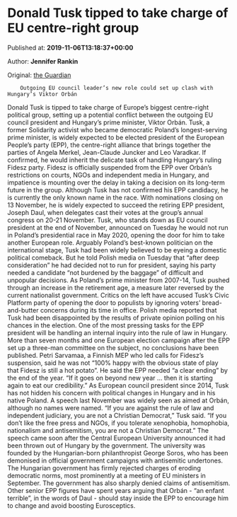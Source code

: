 
# Donald Tusk tipped to take charge of EU centre-right group

Published at: **2019-11-06T13:18:37+00:00**

Author: **Jennifer Rankin**

Original: [the Guardian](https://www.theguardian.com/world/2019/nov/06/donald-tusk-tipped-to-take-charge-of-eu-centre-right-group)


        Outgoing EU council leader’s new role could set up clash with Hungary’s Viktor Orbán
      
Donald Tusk is tipped to take charge of Europe’s biggest centre-right political group, setting up a potential conflict between the outgoing EU council president and Hungary’s prime minister, Viktor Orbán.
Tusk, a former Solidarity activist who became democratic Poland’s longest-serving prime minister, is widely expected to be elected president of the European People’s party (EPP), the centre-right alliance that brings together the parties of Angela Merkel, Jean-Claude Juncker and Leo Varadkar.
If confirmed, he would inherit the delicate task of handling Hungary’s ruling Fidesz party. Fidesz is officially suspended from the EPP over Orbán’s restrictions on courts, NGOs and independent media in Hungary, and impatience is mounting over the delay in taking a decision on its long-term future in the group.
Although Tusk has not confirmed his EPP candidacy, he is currently the only known name in the race. With nominations closing on 13 November, he is widely expected to succeed the retiring EPP president, Joseph Daul, when delegates cast their votes at the group’s annual congress on 20-21 November.
Tusk, who stands down as EU council president at the end of November, announced on Tuesday he would not run in Poland’s presidential race in May 2020, opening the door for him to take another European role.
Arguably Poland’s best-known politician on the international stage, Tusk had been widely believed to be eyeing a domestic political comeback. But he told Polish media on Tuesday that “after deep consideration” he had decided not to run for president, saying his party needed a candidate “not burdened by the baggage” of difficult and unpopular decisions.
As Poland’s prime minister from 2007-14, Tusk pushed through an increase in the retirement age, a measure later reversed by the current nationalist government. Critics on the left have accused Tusk’s Civic Platform party of opening the door to populists by ignoring voters’ bread-and-butter concerns during its time in office.
Polish media reported that Tusk had been disappointed by the results of private opinion polling on his chances in the election.
One of the most pressing tasks for the EPP president will be handling an internal inquiry into the rule of law in Hungary. More than seven months and one European election campaign after the EPP set up a three-man committee on the subject, no conclusions have been published.
Petri Sarvamaa, a Finnish MEP who led calls for Fidesz’s suspension, said he was not “100% happy with the obvious state of play that Fidesz is still a hot potato”. He said the EPP needed “a clear ending” by the end of the year. “If it goes on beyond new year … then it is starting again to eat our credibility.”
As European council president since 2014, Tusk has not hidden his concern with political changes in Hungary and in his native Poland. A speech last November was widely seen as aimed at Orbán, although no names were named.
“If you are against the rule of law and independent judiciary, you are not a Christian Democrat,” Tusk said. “If you don’t like the free press and NGOs, if you tolerate xenophobia, homophobia, nationalism and antisemitism, you are not a Christian Democrat.”
The speech came soon after the Central European University announced it had been thrown out of Hungary by the government. The university was founded by the Hungarian-born philanthropist George Soros, who has been demonised in official government campaigns with antisemitic undertones.
The Hungarian government has firmly rejected charges of eroding democratic norms, most prominently at a meeting of EU ministers in September. The government has also sharply denied claims of antisemitism.
Other senior EPP figures have spent years arguing that Orbán - “an enfant terrible”, in the words of Daul - should stay inside the EPP to encourage him to change and avoid boosting Eurosceptics.
